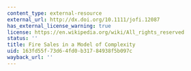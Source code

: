 ```yaml
---
content_type: external-resource
external_url: http://dx.doi.org/10.1111/jofi.12087
has_external_license_warning: true
license: https://en.wikipedia.org/wiki/All_rights_reserved
status: ''
title: Fire Sales in a Model of Complexity
uid: 163fd55f-73d6-4fd0-b317-84938f5b097c
wayback_url: ''
---
```

